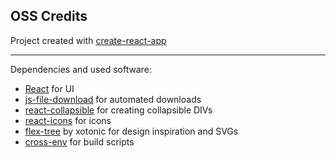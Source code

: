 ## OSS Credits

Project created with [create-react-app](https://create-react-app.dev/)

---

Dependencies and used software:

- [React](https://reactjs.org/) for UI
- [js-file-download](https://www.npmjs.com/package/js-file-download) for automated downloads
- [react-collapsible](https://www.npmjs.com/package/react-collapsible) for creating collapsible DIVs
- [react-icons](https://www.npmjs.com/package/react-icons) for icons
- [flex-tree](https://github.com/xotonic/flex-tree) by xotonic for design inspiration and SVGs
- [cross-env](https://www.npmjs.com/package/cross-env) for build scripts